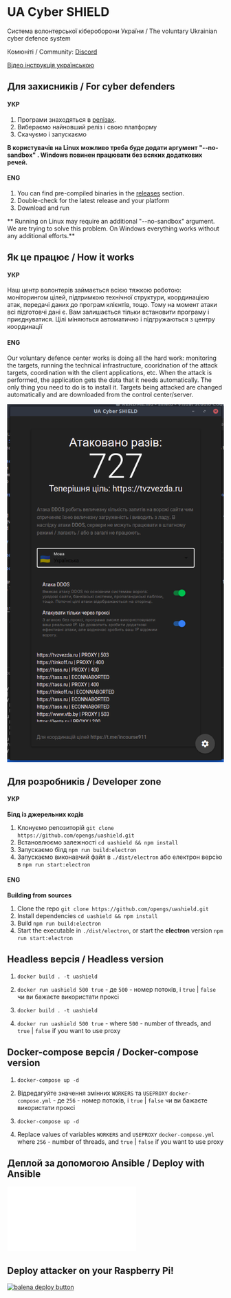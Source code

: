 # UA Cyber SHIELD
Система волонтерської кібероборони України  / The voluntary Ukrainian cyber defence system

Комюніті / Community: [Discord](https://discord.gg/7BfJ9JKQ98)

[Відео інструкція українською](https://youtu.be/snTzpRt7a5k)

## Для захисників / For cyber defenders
#### УКР
1. Програми знаходяться в [релізах](https://github.com/opengs/uashield/releases).
2. Вибераємо найновший реліз і свою платформу
3. Скачуємо і запускаємо

**В користувачів на Linux можливо треба буде додати аргумент "--no-sandbox" . Windows повинен працювати без всяких додаткових речей.**

#### ENG
1. You can find pre-compiled binaries in the [releases](https://github.com/opengs/uashield/releases) section.
2. Double-check for the latest release and your platform
3. Download and run

** Running on Linux may require an additional "--no-sandbox" argument. We are trying to solve this problem. On Windows everything works without any additional efforts.**

## Як це працює / How it works
#### УКР
Наш центр волонтерів займається всією тяжкою роботою: моніторингом цілей, підтримкою технічної структури, координацією атак, передачі даних до програм клієнтів, тощо. Тому на момент атаки всі підготовчі дані є. Вам залишається тільки встановити програму і приєднуватися. Цілі міняються автоматично і підгружаються з центру координації

#### ENG
Our voluntary defence center works is doing all the hard work: monitoring the targets, running the technical infrastructure, cooridnation of the attack targets, coordination with the client applications, etc. When the attack is performed, the application gets the data that it needs automatically. The only thing you need to do is to install it. Targets being attacked are changed automatically and are downloaded from the control center/server.

![A working example](docs/working.png)

## Для розробників / Developer zone
#### УКР
**Білд із джерельних кодів**
1. Клонуємо репозиторій `git clone https://github.com/opengs/uashield.git`
2. Встановлюємо залежності `cd uashield && npm install`
3. Запускаємо білд `npm run build:electron`
4. Запускаємо виконавчий файл в `./dist/electron` або електрон версію в `npm run start:electron`

#### ENG
**Building from sources**
1. Clone the repo `git clone https://github.com/opengs/uashield.git`
2. Install dependencies `cd uashield && npm install`
3. Build `npm run build:electron`
4. Start the executable in `./dist/electron`, or start the **electron** version `npm run start:electron`

## Headless версія / Headless version
1. `docker build . -t uashield`
2. `docker run uashield 500 true` - де `500` - номер потоків, і `true` | `false` чи ви бажаєте використати проксі

1. `docker build . -t uashield`
2. `docker run uashield 500 true` - where `500` - number of threads, and `true` | `false` if you want to use proxy

## Docker-compose версія / Docker-compose version
1. `docker-compose up -d`
2. Відредагуйте значення змінних `WORKERS` та `USEPROXY` `docker-compose.yml` - де `256` - номер потоків, і `true` | `false` чи ви бажаєте використати проксі

1. `docker-compose up -d`
2. Replace values of variables `WORKERS` and `USEPROXY` `docker-compose.yml` where `256` - number of threads, and `true` | `false` if you want to use proxy

## Деплой за допомогою Ansible / Deploy with Ansible

![Readme](tools/ansible/README.md)


## Deploy attacker on your Raspberry Pi!
[![balena deploy button](https://www.balena.io/deploy.svg)](https://dashboard.balena-cloud.com/deploy?repoUrl=https://github.com/opengs/uashield)
